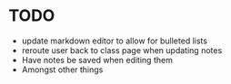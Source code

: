# TODO

* update markdown editor to allow for bulleted lists
* reroute user back to class page when updating notes
* Have notes be saved when editing them
* Amongst other things